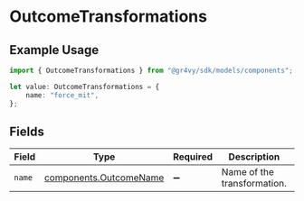 # OutcomeTransformations

## Example Usage

```typescript
import { OutcomeTransformations } from "@gr4vy/sdk/models/components";

let value: OutcomeTransformations = {
    name: "force_mit",
};
```

## Fields

| Field                                                            | Type                                                             | Required                                                         | Description                                                      | Example                                                          |
| ---------------------------------------------------------------- | ---------------------------------------------------------------- | ---------------------------------------------------------------- | ---------------------------------------------------------------- | ---------------------------------------------------------------- |
| `name`                                                           | [components.OutcomeName](../../models/components/outcomename.md) | :heavy_minus_sign:                                               | Name of the transformation.                                      | force_mit                                                        |